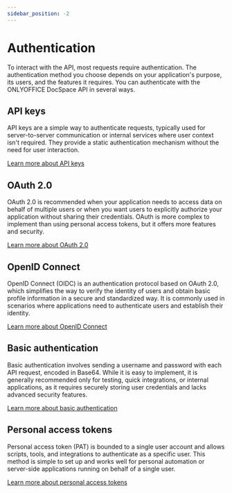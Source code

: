 ```yaml
---
sidebar_position: -2
---
```


# Authentication

To interact with the API, most requests require authentication. The authentication method you choose depends on your application's purpose, its users, and the features it requires. You can authenticate with the ONLYOFFICE DocSpace API in several ways.

## API keys

API keys are a simple way to authenticate requests, typically used for server-to-server communication or internal services where user context isn't required. They provide a static authentication mechanism without the need for user interaction.

[Learn more about API keys](api-keys.md)

## OAuth 2.0

OAuth 2.0 is recommended when your application needs to access data on behalf of multiple users or when you want users to explicitly authorize your application without sharing their credentials. OAuth is more complex to implement than using personal access tokens, but it offers more features and security.

[Learn more about OAuth 2.0](oauth2/oauth2.md)

## OpenID Connect

OpenID Connect (OIDC) is an authentication protocol based on OAuth 2.0, which simplifies the way to verify the identity of users and obtain basic profile information in a secure and standardized way. It is commonly used in scenarios where applications need to authenticate users and establish their identity.

[Learn more about OpenID Connect](openid-connect.md)

## Basic authentication

Basic authentication involves sending a username and password with each API request, encoded in Base64. While it is easy to implement, it is generally recommended only for testing, quick integrations, or internal applications, as it requires securely storing user credentials and lacks advanced security features.

[Learn more about basic authentication](basic-authentication.md)

## Personal access tokens

Personal access token (PAT) is bounded to a single user account and allows scripts, tools, and integrations to authenticate as a specific user. This method is simple to set up and works well for personal automation or server-side applications running on behalf of a single user.

[Learn more about personal access tokens](personal-access-tokens.md)
